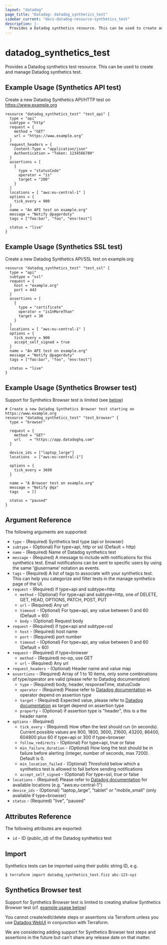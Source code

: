 ```yaml
---
layout: "datadog"
page_title: "Datadog: datadog_synthetics_test"
sidebar_current: "docs-datadog-resource-synthetics_test"
description: |-
  Provides a Datadog synthetics resource. This can be used to create and manage synthetics.
---
```


# datadog_synthetics_test

Provides a Datadog synthetics test resource. This can be used to create and manage Datadog synthetics test.

## Example Usage (Synthetics API test)

Create a new Datadog Synthetics API/HTTP test on https://www.example.org

```hcl
resource "datadog_synthetics_test" "test_api" {
  type = "api"
  subtype = "http"
  request = {
    method = "GET"
    url = "https://www.example.org"
  }
  request_headers = {
    Content-Type = "application/json"
    Authentication = "Token: 1234566789"
  }
  assertions = [
    {
      type = "statusCode"
      operator = "is"
      target = "200"
    }
  ]
  locations = [ "aws:eu-central-1" ]
  options = {
    tick_every = 900
  }
  name = "An API test on example.org"
  message = "Notify @pagerduty"
  tags = ["foo:bar", "foo", "env:test"]

  status = "live"
}
```

## Example Usage (Synthetics SSL test)

Create a new Datadog Synthetics API/SSL test on example.org

```hcl
resource "datadog_synthetics_test" "test_ssl" {
  type = "api"
  subtype = "ssl"
  request = {
    host = "example.org"
    port = 443
  }
  assertions = [
    {
      type = "certificate"
      operator = "isInMoreThan"
      target = 30
    }
  ]
  locations = [ "aws:eu-central-1" ]
  options = {
    tick_every = 900
    accept_self_signed = true
  }
  name = "An API test on example.org"
  message = "Notify @pagerduty"
  tags = ["foo:bar", "foo", "env:test"]

  status = "live"
}
```

## Example Usage (Synthetics Browser test)

Support for Synthetics Browser test is limited (see [below](#synthetics-browser-test))

```hcl
# Create a new Datadog Synthetics Browser test starting on https://www.example.org
resource "datadog_synthetics_test" "test_browser" {
  type = "browser"

  request = {
    method = "GET"
    url    = "https://app.datadoghq.com"
  }

  device_ids = ["laptop_large"]
  locations  = ["aws:eu-central-1"]

  options = {
    tick_every = 3600
  }

  name = "A Browser test on example.org"
  message = "Notify @qa"
  tags    = []

  status = "paused"
}
```

## Argument Reference

The following arguments are supported:

- `type` - (Required) Synthetics test type (api or browser)
- `subtype` - (Optional) For type=api, http or ssl (Default = http)
- `name` - (Required) Name of Datadog synthetics test
- `message` - (Required) A message to include with notifications for this synthetics test.
  Email notifications can be sent to specific users by using the same '@username' notation as events.
- `tags` - (Required) A list of tags to associate with your synthetics test. This can help you categorize and filter tests in the manage synthetics page of the UI.
- `request` - (Required) if type=api and subtype=http
  - `method` - (Optional) For type=api and subtype=http, one of DELETE, GET, HEAD, OPTIONS, PATCH, POST, PUT
  - `url` - (Required) Any url
  - `timeout` - (Optional) For type=api, any value between 0 and 60 (Default = 60)
  - `body` - (Optional) Request body
- `request` - (Required) if type=api and subtype=ssl
  - `host` - (Required) host name
  - `port` - (Required) port number
  - `timeout` - (Optional) For type=api, any value between 0 and 60 (Default = 60)
- `request` - (Required) if type=browser
  - `method` - (Required) no-op, use GET
  - `url` - (Required) Any url
- `request_headers` - (Optional) Header name and value map
- `assertions` - (Required) Array of 1 to 10 items, only some combinations of type/operator are valid (please refer to Datadog documentation)
  - `type` - (Required) body, header, responseTime, statusCode
  - `operator` - (Required) Please refer to [Datadog documentation](https://docs.datadoghq.com/synthetics/api_test/#validation) as operator depend on assertion type
  - `target` - (Required) Expected value, please refer to [Datadog documentation](https://docs.datadoghq.com/synthetics/api_test/#validation) as target depend on assertion type
  - `property` - (Optional) if assertion type is "header", this is a the header name
- `options` - (Required)
  - `tick_every` - (Required)  How often the test should run (in seconds). Current possible values are 900, 1800, 3600, 21600, 43200, 86400, 604800 plus 60 if type=api or 300 if type=browser
  - `follow_redirects` - (Optional) For type=api, true or false
  - `min_failure_duration` - (Optional) How long the test should be in failure before alerting (integer, number of seconds, max 7200). Default is 0.
  - `min_location_failed` - (Optional) Threshold below which a synthetics test is allowed to fail before sending notifications
  - `accept_self_signed` - (Optional) For type=ssl, true or false
- `locations` - (Required) Please refer to [Datadog documentation](https://docs.datadoghq.com/synthetics/api_test/#request) for available locations (e.g. "aws:eu-central-1")
- `device_ids` - (Optional) "laptop_large", "tablet" or "mobile_small" (only available if type=browser)
- `status` - (Required) "live", "paused"

## Attributes Reference

The following attributes are exported:

- `id` - ID (public_id) of the Datadog synthetics test

## Import

Synthetics tests can be imported using their public string ID, e.g.

```
$ terraform import datadog_synthetics_test.fizz abc-123-xyz
```

## Synthetics Browser test

Support for Synthetics Browser test is limited to creating shallow Synthetics Browser test (cf. [example usage below](#example-usage-synthetics-browser-test-))

You cannot create/edit/delete steps or assertions via Terraform unless you use [Datadog WebUI](https://app.datadoghq.com/synthetics/list) in conjunction with Terraform.

We are considering adding support for Synthetics Browser test steps and assertions in the future but can't share any release date on that matter.
